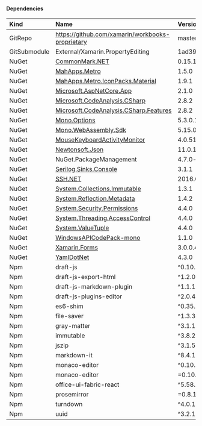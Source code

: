 #### Dependencies
| Kind         | Name                                             | Version                                  | License       |
| :----------- | :----------------------------------------------- | :--------------------------------------- | :------------ |
| GitRepo      | https://github.com/xamarin/workbooks-proprietary | master                                   |               |
| GitSubmodule | External/Xamarin.PropertyEditing                 | 1ad39236886f30dded16811e588ae4accddc4a19 |               |
| NuGet        | [CommonMark.NET][1]                              | 0.15.1-abock-workbooks.1384619           | [License][2]  |
| NuGet        | [MahApps.Metro][3]                               | 1.5.0                                    | [License][4]  |
| NuGet        | [MahApps.Metro.IconPacks.Material][5]            | 1.9.1                                    | [License][6]  |
| NuGet        | [Microsoft.AspNetCore.App][7]                    | 2.1.0                                    | [License][8]  |
| NuGet        | [Microsoft.CodeAnalysis.CSharp][9]               | 2.8.2                                    | [License][10] |
| NuGet        | [Microsoft.CodeAnalysis.CSharp.Features][9]      | 2.8.2                                    | [License][10] |
| NuGet        | [Mono.Options][11]                               | 5.3.0.1                                  | [License][12] |
| NuGet        | [Mono.WebAssembly.Sdk][13]                       | 5.15.0-wasm-e241e36                      |               |
| NuGet        | [MouseKeyboardActivityMonitor][14]               | 4.0.5150.10665                           |               |
| NuGet        | [Newtonsoft.Json][15]                            | 11.0.1                                   | [License][16] |
| NuGet        | NuGet.PackageManagement                          | 4.7.0-zlocal-35658                       | [License][17] |
| NuGet        | [Serilog.Sinks.Console][18]                      | 3.1.1                                    | [License][19] |
| NuGet        | [SSH.NET][20]                                    | 2016.0.0                                 | [License][21] |
| NuGet        | [System.Collections.Immutable][22]               | 1.3.1                                    | [License][23] |
| NuGet        | [System.Reflection.Metadata][22]                 | 1.4.2                                    | [License][23] |
| NuGet        | [System.Security.Permissions][22]                | 4.4.0                                    | [License][24] |
| NuGet        | [System.Threading.AccessControl][22]             | 4.4.0                                    | [License][24] |
| NuGet        | [System.ValueTuple][22]                          | 4.4.0                                    | [License][24] |
| NuGet        | [WindowsAPICodePack-mono][25]                    | 1.1.0                                    |               |
| NuGet        | [Xamarin.Forms][26]                              | 3.0.0.482510                             | [License][27] |
| NuGet        | [YamlDotNet][28]                                 | 4.3.0                                    | [License][29] |
| Npm          | draft-js                                         | ^0.10.5                                  |               |
| Npm          | draft-js-export-html                             | ^1.2.0                                   |               |
| Npm          | draft-js-markdown-plugin                         | ^1.1.1                                   |               |
| Npm          | draft-js-plugins-editor                          | ^2.0.4                                   |               |
| Npm          | es6-shim                                         | ^0.35.3                                  |               |
| Npm          | file-saver                                       | ^1.3.3                                   |               |
| Npm          | gray-matter                                      | ^3.1.1                                   |               |
| Npm          | immutable                                        | ^3.8.2                                   |               |
| Npm          | jszip                                            | ^3.1.5                                   |               |
| Npm          | markdown-it                                      | ^8.4.1                                   |               |
| Npm          | monaco-editor                                    | ^0.10.1                                  |               |
| Npm          | monaco-editor                                    | =0.10.1                                  |               |
| Npm          | office-ui-fabric-react                           | ^5.58.0                                  |               |
| Npm          | prosemirror                                      | =0.8.1                                   |               |
| Npm          | turndown                                         | ^4.0.1                                   |               |
| Npm          | uuid                                             | ^3.2.1                                   |               |

[1]: https://github.com/Knagis/CommonMark.NET/
[2]: https://raw.githubusercontent.com/Knagis/CommonMark.NET/master/LICENSE.md
[3]: https://github.com/MahApps/MahApps.Metro
[4]: https://github.com/MahApps/MahApps.Metro/blob/master/LICENSE
[5]: https://github.com/MahApps/MahApps.Metro.IconPacks
[6]: https://opensource.org/licenses/MIT
[7]: https://asp.net/
[8]: https://raw.githubusercontent.com/aspnet/Home/2.0.0/LICENSE.txt
[9]: https://github.com/dotnet/roslyn
[10]: http://go.microsoft.com/fwlink/?LinkId=529443
[11]: https://github.com/xamarin/XamarinComponents/tree/master/XPlat/Mono.Options
[12]: https://github.com/xamarin/XamarinComponents/blob/master/XPlat/Mono.Options/License.md
[13]: https://github.com/mono/mono
[14]: http://globalmousekeyhook.codeplex.com/
[15]: https://www.newtonsoft.com/json
[16]: https://raw.github.com/JamesNK/Newtonsoft.Json/master/LICENSE.md
[17]: https://raw.githubusercontent.com/NuGet/NuGet.Client/dev/LICENSE.txt
[18]: https://github.com/serilog/serilog-sinks-console
[19]: https://www.apache.org/licenses/LICENSE-2.0
[20]: https://github.com/sshnet/SSH.NET/
[21]: https://github.com/sshnet/SSH.NET/blob/master/LICENSE
[22]: https://dot.net/
[23]: http://go.microsoft.com/fwlink/?LinkId=329770
[24]: https://github.com/dotnet/corefx/blob/master/LICENSE.TXT
[25]: https://github.com/mono/WindowsAPICodePack
[26]: http://xamarin.com/forms
[27]: http://aka.ms/xamarin-forms-license
[28]: https://github.com/aaubry/YamlDotNet/wiki
[29]: https://github.com/aaubry/YamlDotNet/blob/master/LICENSE
